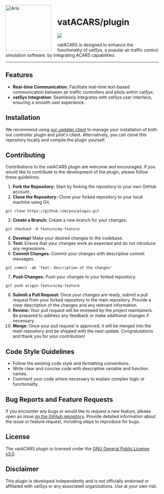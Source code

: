 <img width="150" height="150" align="left" style="float: left; margin: 0 20px 0 0;" alt="Arlo" src="https://placehold.co/150x150" />

# vatACARS/plugin

[![](https://img.shields.io/github/issues/vatACARS/plugin)](https://github.com/vatACARS/plugin/issues)

vatACARS is designed to enhance the functionality of vatSys, a popular air traffic control simulation software, by integrating ACARS capabilities.

---

## Features

- **Real-time Communication**: Facilitate real-time text-based communication between air traffic controllers and pilots within vatSys.
- **vatSys Integration**: Seamlessly integrates with vatSys user interface, ensuring a smooth user experience.

## Installation

We recommend using [our updater client](https://github.com/vatACARS/hub) to manage your installation of both our controller plugin and pilot's client. Alternatively, you can clone this repository locally and compile the plugin yourself.

## Contributing

Contributions to the vatACARS plugin are welcome and encouraged. If you would like to contribute to the development of the plugin, please follow these guidelines:

1. **Fork the Repository:** Start by forking the repository to your own GitHub account.
2. **Clone the Repository:** Clone your forked repository to your local machine using Git.
```
git clone https://github.com/you/plugin.git
```
3. **Create a Branch:** Create a new branch for your changes.
```
git checkout -b feature/my-feature
```
4. **Develop!** Make your desired changes to the codebase.
5. **Test:** Ensure that your changes work as expected and do not introduce any regressions.
6. **Commit Changes:** Commit your changes with descriptive commit messages.
```
git commit -am 'feat: description of the changes'
```
7. **Push Changes:** Push your changes to your forked repository.
```
git push origin feature/my-feature
```
8. **Submit a Pull Request:** Once your changes are ready, submit a pull request from your forked repository to the main repository. Provide a clear description of the changes and any relevant information.
9. **Review:** Your pull request will be reviewed by the project maintainers. Be prepared to address any feedback or make additional changes if necessary.
10. **Merge:** Once your pull request is approved, it will be merged into the main repository and be shipped with the next update. Congratulations and thank you for your contribution!

## Code Style Guidelines

- Follow the existing code style and formatting conventions.
- Write clear and concise code with descriptive variable and function names.
- Comment your code where necessary to explain complex logic or functionality.

## Bug Reports and Feature Requests

If you encounter any bugs or would like to request a new feature, please open an issue [on the GitHub repository](https://github.com/vatACARS/plugin/issues). Provide detailed information about the issue or feature request, including steps to reproduce for bugs.

## License

The vatACARS plugin is licensed under the [GNU General Public License v3.0](https://github.com/vatACARS/plugin/blob/master/LICENSE.txt).

## Disclaimer

This plugin is developed independently and is not officially endorsed or affiliated with vatSys or any associated organizations. Use at your own risk.